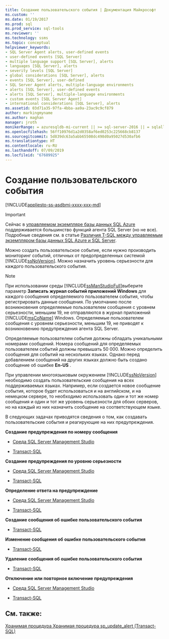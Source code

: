 ```yaml
---
title: Создание пользовательского события | Документация Майкрософт
ms.custom: ''
ms.date: 01/19/2017
ms.prod: sql
ms.prod_service: sql-tools
ms.reviewer: ''
ms.technology: ssms
ms.topic: conceptual
helpviewer_keywords:
- SQL Server Agent alerts, user-defined events
- user-defined events [SQL Server]
- multiple language support [SQL Server], alerts
- languages [SQL Server], alerts
- severity levels [SQL Server]
- global considerations [SQL Server], alerts
- events [SQL Server], user-defined
- SQL Server Agent alerts, multiple-language environments
- alerts [SQL Server], user-defined events
- alerts [SQL Server], multiple-language environments
- custom events [SQL Server Agent]
- international considerations [SQL Server], alerts
ms.assetid: 03d71a35-97fa-4bba-aa9a-23ac9c9cf879
author: markingmyname
ms.author: maghan
manager: jroth
monikerRange: = azuresqldb-mi-current || >= sql-server-2016 || = sqlallproducts-allversions
ms.openlocfilehash: 56ff10976d1a2d0358af6ed0253c225668cb8137
ms.sourcegitcommit: 5d839dc63a5abb65508dc498d0a95027d530afb6
ms.translationtype: HT
ms.contentlocale: ru-RU
ms.lasthandoff: 07/09/2019
ms.locfileid: "67689925"
---
```

# <a name="create-a-user-defined-event"></a>Создание пользовательского события
[!INCLUDE[appliesto-ss-asdbmi-xxxx-xxx-md](../../includes/appliesto-ss-asdbmi-xxxx-xxx-md.md)]

> [!IMPORTANT]  
> Сейчас в [управляемом экземпляре базы данных SQL Azure](https://docs.microsoft.com/azure/sql-database/sql-database-managed-instance) поддерживается большинство функций агента SQL Server (но не все). Подробные сведения см. в статье [Различия T-SQL между управляемым экземпляром базы данных SQL Azure и SQL Server](https://docs.microsoft.com/azure/sql-database/sql-database-managed-instance-transact-sql-information#sql-server-agent).

Можно создать пользовательское событие, если нужно производить мониторинг событий, отличных от предопределенных системой [!INCLUDE[ssNoVersion](../../includes/ssnoversion-md.md)]. Можно назначить уровень серьезности для каждого пользовательского события.  
  
> [!NOTE]  
> При использовании среды [!INCLUDE[ssManStudioFull](../../includes/ssmanstudiofull-md.md)]выберите параметр **Записать журнал событий приложений Windows** для каждого сообщения определяемого пользователем события, чтобы регистрировать данные сообщения. По умолчанию после возникновения определяемые пользователем сообщения с уровнем серьезности, меньшим 19, не отправляются в журнал приложений [!INCLUDE[msCoName](../../includes/msconame_md.md)] Windows. Определяемые пользователем сообщения с уровнем серьезности, меньшим 19, не приводят к возникновению предупреждения агента SQL Server.  
  
Определяемые пользователем события должны обладать уникальными номерами сообщений. Номера сообщений для определяемых пользователем событий должны превышать 50 000. Можно определить сообщения для событий на нескольких языках. Однако перед добавлением сообщений на других языках должно быть создано сообщение об ошибке **En-US** .  
  
При управлении многоязыковым окружением [!INCLUDE[ssNoVersion](../../includes/ssnoversion-md.md)] необходимо создать пользовательские сообщения на всех поддерживаемых языках. Например, если создается новое сообщение события, которое будет использоваться и на английском, и на немецком сервере, то необходимо использовать один и тот же номер сообщения и один и тот же уровень серьезности для обоих серверов, но на каждый из них назначить сообщение на соответствующем языке.  
  
В следующих задачах приводятся сведения о том, как создавать пользовательские события и реагирующие на них предупреждения.  
  
**Создание предупреждения по номеру сообщения**  
  
-   [Среда SQL Server Management Studio](../../ssms/agent/create-an-alert-using-an-error-number.md)  
  
-   [Transact-SQL](https://msdn.microsoft.com/d9b41853-e22d-4813-a79f-57efb4511f09)  
  
**Создание предупреждения по уровню серьезности**  
  
-   [Среда SQL Server Management Studio](../../ssms/agent/create-an-alert-using-severity-level.md)  
  
-   [Transact-SQL](https://msdn.microsoft.com/d9b41853-e22d-4813-a79f-57efb4511f09)  
  
**Определение ответа на предупреждение**  
  
-   [Среда SQL Server Management Studio](../../ssms/agent/define-the-response-to-an-alert-sql-server-management-studio.md)  
  
-   [Transact-SQL](https://msdn.microsoft.com/0525e0a2-ed0b-4e69-8a4c-a9e3e3622fbd)  
  
**Создание сообщения об ошибке пользовательского события**  
  
-   [Transact-SQL](https://msdn.microsoft.com/54746d30-f944-40e5-a707-f2d9be0fb9eb)  
  
**Изменение сообщения об ошибке пользовательского события**  
  
-   [Transact-SQL](https://msdn.microsoft.com/1b28f280-8ef9-48e9-bd99-ec14d79abaca)  
  
**Удаление сообщения об ошибке пользовательского события**  
  
-   [Transact-SQL](https://msdn.microsoft.com/17287a15-cdde-43d1-bb18-9f920bc15db8)  
  
**Отключение или повторное включение предупреждения**  
  
-   [Среда SQL Server Management Studio](../../ssms/agent/disable-or-reactivate-an-alert.md)  
  
-   [Transact-SQL](https://msdn.microsoft.com/4bbaeaab-8aca-4c9e-abc1-82ce73090bd3)  
  
## <a name="see-also"></a>См. также:  
[Хранимая процедура Хранимая процедура sp_update_alert (Transact-SQL)](https://msdn.microsoft.com/4bbaeaab-8aca-4c9e-abc1-82ce73090bd3)  
  
